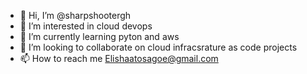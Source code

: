 - 👋 Hi, I’m @sharpshootergh
- 👀 I’m interested in cloud devops 
- 🌱 I’m currently learning pyton and aws 
- 💞️ I’m looking to collaborate on cloud infracsrature as code projects 
- 📫 How to reach me Elishaatosagoe@gmail.com

<!---
sharpshootergh/sharpshootergh is a ✨ special ✨ repository because its `README.md` (this file) appears on your GitHub profile.
You can click the Preview link to take a look at your changes.
--->
